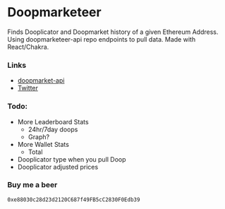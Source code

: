 # Doopmarketeer
Finds Dooplicator and Doopmarket history of a given Ethereum Address. Using doopmarketeer-api repo endpoints to pull data. Made with React/Chakra.

### Links
- [doopmarket-api](https://github.com/slowshi/doopmarketeer-api)
- [Twitter](https://github.com/slowshi/doopmarketeer-api)


### Todo:
- More Leaderboard Stats
  - 24hr/7day doops
  - Graph?
- More Wallet Stats
  - Total
- Dooplicator type when you pull Doop
- Dooplicator adjusted prices


### Buy me a beer
```bash
0xe88030c28d23d2120C687f49FB5cC2830F0Edb39
```